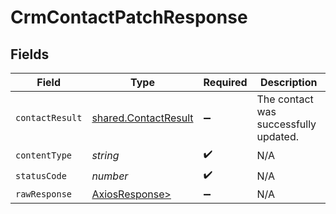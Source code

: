 # CrmContactPatchResponse


## Fields

| Field                                                        | Type                                                         | Required                                                     | Description                                                  |
| ------------------------------------------------------------ | ------------------------------------------------------------ | ------------------------------------------------------------ | ------------------------------------------------------------ |
| `contactResult`                                              | [shared.ContactResult](../../models/shared/contactresult.md) | :heavy_minus_sign:                                           | The contact was successfully updated.                        |
| `contentType`                                                | *string*                                                     | :heavy_check_mark:                                           | N/A                                                          |
| `statusCode`                                                 | *number*                                                     | :heavy_check_mark:                                           | N/A                                                          |
| `rawResponse`                                                | [AxiosResponse>](https://axios-http.com/docs/res_schema)     | :heavy_minus_sign:                                           | N/A                                                          |